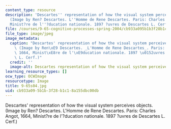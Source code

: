 ```yaml
---
content_type: resource
description: 'Descartes'' representation of how the visual system perceives objects.
  (Image by Ren? Descartes. L''Homme de Rene Descartes. Paris: Charles Angot, 1664,
  Minist?re de l''?ducation nationale. 1897 ?uvres de Descartes L. Cerf.)'
file: /courses/9-65-cognitive-processes-spring-2004/cb933a095b1b3f28b1c18a155dbc00db_9-65s04.jpg
file_type: image/jpeg
image_metadata:
  caption: "Descartes' representation of how the visual system perceives objects.\
    \ (Image by Ren\xE9 Descartes. _L'Homme de Rene Descartes_. Paris: Charles Angot,\
    \ 1664, Minist\xE8re de l'\xE9ducation nationale. 1897 \u0152uvres de Descartes\
    \ L. Cerf.)"
  credit: ''
  image-alt: Descartes representation of how the visual system perceives objects.
learning_resource_types: []
ocw_type: OCWImage
resourcetype: Image
title: 9-65s04.jpg
uid: cb933a09-5b1b-3f28-b1c1-8a155dbc00db
---
```

Descartes' representation of how the visual system perceives objects. (Image by Ren? Descartes. L'Homme de Rene Descartes. Paris: Charles Angot, 1664, Minist?re de l'?ducation nationale. 1897 ?uvres de Descartes L. Cerf.)

